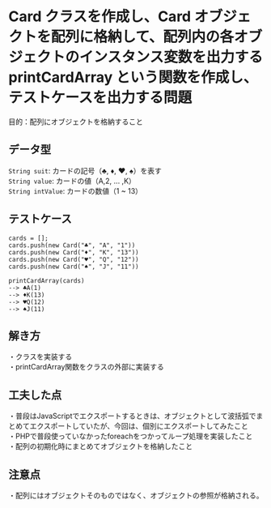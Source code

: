 # Card クラスを作成し、Card オブジェクトを配列に格納して、配列内の各オブジェクトのインスタンス変数を出力する printCardArray という関数を作成し、テストケースを出力する問題
目的：配列にオブジェクトを格納すること<br>

## データ型
`String suit`: カードの記号（♣, ♦, ♥, ♠）を表す<br>
`String value`: カードの値（A,2, ... ,K）<br>
`String intValue`: カードの数値（1 ~ 13）<br>

## テストケース
`cards = [];`<br>
`cards.push(new Card("♣", "A", "1"))`<br>
`cards.push(new Card("♦", "K", "13"))`<br>
`cards.push(new Card("♥", "Q", "12"))`<br>
`cards.push(new Card("♠", "J", "11"))`<br>

`printCardArray(cards)`<br>
`--> ♣A(1)`<br>
`--> ♦K(13)`<br>
`--> ♥Q(12)`<br>
`--> ♠J(11)`<br>

## 解き方
・クラスを実装する<br>
・printCardArray関数をクラスの外部に実装する<br>

## 工夫した点 
・普段はJavaScriptでエクスポートするときは、オブジェクトとして波括弧でまとめてエクスポートしていたが、今回は、個別にエクスポートしてみたこと<br>
・PHPで普段使っていなかったforeachをつかってループ処理を実装したこと<br>
・配列の初期化時にまとめてオブジェクトを格納したこと

## 注意点
・配列にはオブジェクトそのものではなく、オブジェクトの参照が格納される。
